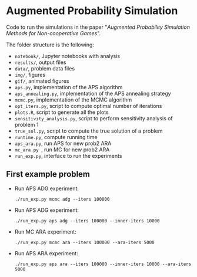 # Augmented Probability Simulation

Code to run the simulations in the paper "*Augmented Probability Simulation Methods for Non-cooperative Games*".

The folder structure is the following:

  * `notebook/`, Jupyter notebooks with analysis
  * `results/`, output files
  * `data/`, problem data files
  * `img/`, figures
  * `gif/`, animated figures
  * `aps.py`, implementation of the APS algorithm
  * `aps_annealing.py`, implementation of the APS annealing strategy
  * `mcmc.py`, implementation of the MCMC algorithm
  * `opt_iters.py`, script to compute optimal number of iterations
  * `plots.R`, script to generate all the plots
  * `sensitivity_analysis.py`, script to perform sensitivity analysis of problem 1
  * `true_sol.py`, script to compute the true solution of a problem
  * `runtime.py`, compute running time
  * `aps_ara.py`, run APS for new prob2 ARA
  * `mc_ara.py `, run MC for new prob2 ARA
  * `run_exp.py`, interface to run the experiments

First example problem
---------------------

* Run APS ADG experiment:

      ./run_exp.py mcmc adg --iters 100000

* Run APS ADG experiment:

      ./run_exp.py aps adg --iters 100000 --inner-iters 10000

* Run MC ARA experiment:

      ./run_exp.py mcmc ara --iters 100000 --ara-iters 5000

* Run APS ARA experiment:

      ./run_exp.py aps ara --iters 100000 --inner-iters 10000 --ara-iters 5000

